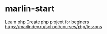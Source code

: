 # marlin-start
Learn php
Create php projext for beginers
https://marlindev.ru/school/courses/php/lessons
